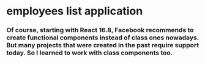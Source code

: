 # employees list application
### Of course, starting with React 16.8, Facebook recommends to create  functional components instead of class ones nowadays. But many projects that were created in the past require support today. So I learned to work with class components too.
